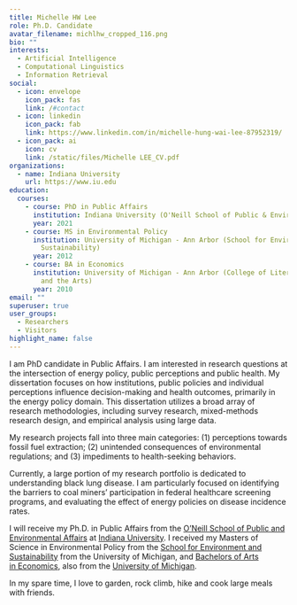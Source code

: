```yaml
---
title: Michelle HW Lee
role: Ph.D. Candidate
avatar_filename: michlhw_cropped_116.png
bio: ""
interests:
  - Artificial Intelligence
  - Computational Linguistics
  - Information Retrieval
social:
  - icon: envelope
    icon_pack: fas
    link: /#contact
  - icon: linkedin
    icon_pack: fab
    link: https://www.linkedin.com/in/michelle-hung-wai-lee-87952319/
  - icon_pack: ai
    icon: cv
    link: /static/files/Michelle LEE_CV.pdf
organizations:
  - name: Indiana University
    url: https://www.iu.edu
education:
  courses:
    - course: PhD in Public Affairs
      institution: Indiana University (O'Neill School of Public & Environmental Affairs)
      year: 2021
    - course: MS in Environmental Policy
      institution: University of Michigan - Ann Arbor (School for Environment and
        Sustainability)
      year: 2012
    - course: BA in Economics
      institution: University of Michigan - Ann Arbor (College of Literature, Science,
        and the Arts)
      year: 2010
email: ""
superuser: true
user_groups:
  - Researchers
  - Visitors
highlight_name: false
---
```

I am PhD candidate in Public Affairs. I am interested in research questions at the intersection of energy policy, public perceptions and public health. My dissertation focuses on how institutions, public policies and individual perceptions influence decision-making and health outcomes, primarily in the energy policy domain. This dissertation utilizes a broad array of research methodologies, including survey research, mixed-methods research design, and empirical analysis using large data. 

My research projects fall into three main categories: (1) perceptions towards fossil fuel extraction; (2) unintended consequences of environmental regulations; and (3) impediments to health-seeking behaviors.

Currently, a large portion of my research portfolio is dedicated to understanding black lung disease. I am particularly focused on identifying the barriers to coal miners’ participation in federal healthcare screening programs, and evaluating the effect of energy policies on disease incidence rates. 

I will receive my Ph.D. in Public Affairs from the [O’Neill School of Public and Environmental Affairs](https://oneill.indiana.edu/) at [Indiana University](https://www.iu.edu). I received my Masters of Science in Environmental Policy from the [School for Environment and Sustainability](https://seas.umich.edu/) from the University of Michigan, and [Bachelors of Arts in Economics](https://lsa.umich.edu/econ), also from the [University of Michigan](https://www.umich.edu). 

In my spare time, I love to garden, rock climb, hike and cook large meals with friends.